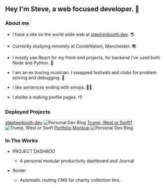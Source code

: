 ## Hey I'm Steve, a web focused developer. 👋

### About me

- I have a site on the world wide web at [stephenbooth.dev](https://www.stephenbooth.dev). 🌎

- Currently studying remotely at CondeNation, Manchester. 📚
- I mostly use React for my front-end projects, for backend I've used both Node and Python. 🐍
- I am an ex touring musician. I swapped festivals and clubs for problem solving and debugging. 🙌
- I like sentences ending with emojis. 🤷‍♂️
- I dislike a making profile pages. 👎

### Deployed Projects

[stephenbooth.dev](https://www.stephenbooth.dev)
![Personal Dev Blog]('./images/blog.png')
[Trump, West or Swift?](https://boothscript.github.io/west-trump-swift)
![Trump, West or Swift]('./images/trump-west-swift.png')
[Portfolio Mockup](https://boothscript.github.io/portfolio2)
![Personal Dev Blog]('./images/portfolio.png')

### In The Works

- PROJECT DASHROO

  - A personal modular productivity dashboard and Journal

- Rooter
  - Automatic routing CMS for charity collection tins.

